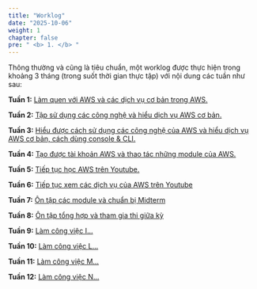 ```yaml
---
title: "Worklog"
date: "2025-10-06"
weight: 1
chapter: false
pre: " <b> 1. </b> "
---
```


Thông thường và cũng là tiêu chuẩn, một worklog được thực hiện trong khoảng 3 tháng (trong suốt thời gian thực tập) với nội dung các tuần như sau:

**Tuần 1:** [Làm quen với AWS và các dịch vụ cơ bản trong AWS.](1.1-week1/)

**Tuần 2:** [Tập sử dụng các công nghệ và hiểu dịch vụ AWS cơ bản.](1.2-week2/)

**Tuần 3:** [ Hiểu được cách sử dụng các công nghệ của AWS và hiểu dịch vụ AWS cơ bản, cách dùng console & CLI.](1.3-week3/)

**Tuần 4:** [Tạo được tài khoản AWS và thao tác những module của AWS.](1.4-week4/)

**Tuần 5:** [Tiếp tục học AWS trên Youtube.](1.5-week5/)

**Tuần 6:** [Tiếp tục xem các dịch vụ của AWS trên Youtube](1.6-week6/)

**Tuần 7:** [Ôn tập các module và chuẩn bị Midterm](1.7-week7/)

**Tuần 8:** [Ôn tập tổng hợp và tham gia thi giữa kỳ](1.8-week8/)

**Tuần 9:** [Làm công việc I...](1.9-week9/)

**Tuần 10:** [Làm công việc L...](1.10-week10/)

**Tuần 11:** [Làm công việc M...](1.11-week11/)

**Tuần 12:** [Làm công việc N...](1.12-week12/)